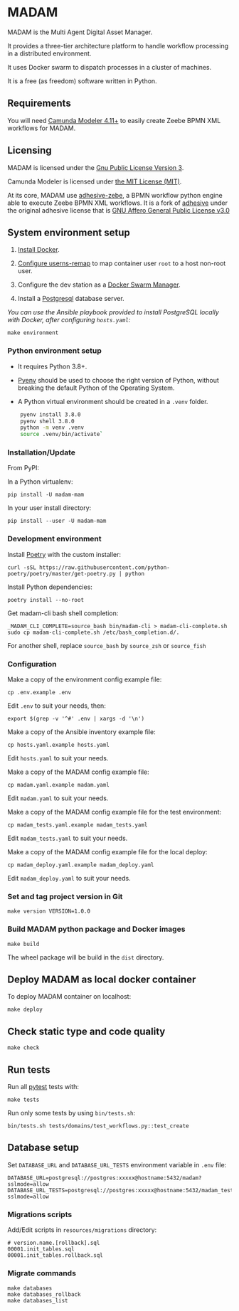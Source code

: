 # MADAM

MADAM is the Multi Agent Digital Asset Manager.

It provides a three-tier architecture platform to handle workflow processing in a distributed environment.

It uses Docker swarm to dispatch processes in a cluster of machines.

It is a free (as freedom) software written in Python.

## Requirements

You will need [Camunda Modeler 4.11+](https://github.com/camunda/camunda-modeler/releases) to easily create
Zeebe BPMN XML workflows for MADAM.

## Licensing

MADAM is licensed under the [Gnu Public License Version 3](https://www.gnu.org/licenses/gpl-3.0.en.html).

Camunda Modeler is licensed under [the MIT License (MIT)](https://mit-license.org/).

At its core, MADAM use [adhesive-zebe](https://github.com/vtexier/adhesive), a BPMN workflow python engine able to
execute Zeebe BPMN XML workflows. It is a fork of [adhesive](https://github.com/germaniumhq/adhesive) under
the original adhesive license that is [GNU Affero General Public License v3.0](https://www.gnu.org/licenses/agpl-3.0.en.html)

## System environment setup

1. [Install Docker](https://docs.docker.com/engine/install/).

2. [Configure userns-remap](https://docs.docker.com/engine/security/userns-remap/) to map container user `root` to a
   host non-root user.

3. Configure the dev station as a [Docker Swarm Manager](https://docs.docker.com/engine/swarm/).

4. Install a [Postgresql](https://www.postgresql.org/download/) database server.
   
_You can use the Ansible playbook provided to install PostgreSQL locally with Docker,
after configuring `hosts.yaml`:_

    make environment

### Python environment setup

* It requires Python 3.8+.

* [Pyenv](https://github.com/pyenv/pyenv) should be used to choose the right version of Python, without breaking the
  default Python of the Operating System.

* A Python virtual environment should be created in a `.venv` folder.

```bash
    pyenv install 3.8.0
    pyenv shell 3.8.0
    python -m venv .venv 
    source .venv/bin/activate`
```

### Installation/Update

From PyPI:

In a Python virtualenv:

    pip install -U madam-mam

In your user install directory:

    pip install --user -U madam-mam

### Development environment

Install [Poetry](https://python-poetry.org/) with the custom installer:

    curl -sSL https://raw.githubusercontent.com/python-poetry/poetry/master/get-poetry.py | python

Install Python dependencies:

    poetry install --no-root

Get madam-cli bash shell completion:

    _MADAM_CLI_COMPLETE=source_bash bin/madam-cli > madam-cli-complete.sh
    sudo cp madam-cli-complete.sh /etc/bash_completion.d/.

For another shell, replace `source_bash` by `source_zsh` or `source_fish`

### Configuration

Make a copy of the environment config example file:

    cp .env.example .env

Edit `.env` to suit your needs, then:

    export $(grep -v '^#' .env | xargs -d '\n')

Make a copy of the Ansible inventory example file:

    cp hosts.yaml.example hosts.yaml

Edit `hosts.yaml` to suit your needs.

Make a copy of the MADAM config example file:

    cp madam.yaml.example madam.yaml

Edit `madam.yaml` to suit your needs.

Make a copy of the MADAM config example file for the test environment:

    cp madam_tests.yaml.example madam_tests.yaml

Edit `madam_tests.yaml` to suit your needs.

Make a copy of the MADAM config example file for the local deploy:

    cp madam_deploy.yaml.example madam_deploy.yaml

Edit `madam_deploy.yaml` to suit your needs.

### Set and tag project version in Git

    make version VERSION=1.0.0

### Build MADAM python package and Docker images

    make build

The wheel package will be build in the `dist` directory.

## Deploy MADAM as local docker container

To deploy MADAM container on localhost:

    make deploy

## Check static type and code quality

    make check

## Run tests

Run all [pytest](https://docs.pytest.org) tests with:

    make tests

Run only some tests by using `bin/tests.sh`:

    bin/tests.sh tests/domains/test_workflows.py::test_create

## Database setup

Set `DATABASE_URL` and `DATABASE_URL_TESTS` environment variable in `.env` file:

    DATABASE_URL=postgresql://postgres:xxxxx@hostname:5432/madam?sslmode=allow
    DATABASE_URL_TESTS=postgresql://postgres:xxxxx@hostname:5432/madam_tests?sslmode=allow

### Migrations scripts

Add/Edit scripts in `resources/migrations` directory:

    # version.name.[rollback].sql
    00001.init_tables.sql
    00001.init_tables.rollback.sql

### Migrate commands

    make databases
    make databases_rollback
    make databases_list
